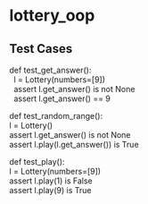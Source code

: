 # lottery_oop

## Test Cases
def test_get_answer():<br />
    &nbsp;&nbsp;l = Lottery(numbers=[9])<br />
    &nbsp;&nbsp;assert l.get_answer() is not None<br />
    &nbsp;&nbsp;assert l.get_answer() == 9<br />
    
def test_random_range():<br />
        l = Lottery()<br />
        assert l.get_answer() is not None<br />
        assert l.play(l.get_answer()) is True<br />
        
def test_play():<br />
    l = Lottery(numbers=[9])<br />
    assert l.play(1) is False<br />
    assert l.play(9) is True<br />
